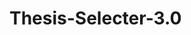 # Thesis-Selecter-3.0

<!-- <?php $cabecera=file_get_contents("https://www.ucol.mx/cms/headerapp.php");
echo $cabecera; ?> -->